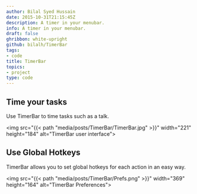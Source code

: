 ```yaml
---
author: Bilal Syed Hussain
date: 2015-10-31T21:15:45Z
description: A timer in your menubar.
info: A timer in your menubar.
draft: false
ghribbon: white-upright
github: bilalh/TimerBar
tags:
- code
title: TimerBar
topics:
- project
type: code
---
```


## Time your tasks


Use TimerBar to time tasks such as a talk.



<img src="{{< path "media/posts/TimerBar/TimerBar.jpg" >}}" width="221" height="184" alt="TimerBar user interface">


## Use Global Hotkeys
TimerBar allows you to set global hotkeys for each action in an easy way.

<img src="{{< path "media/posts/TimerBar/Prefs.png" >}}" width="369" height="164" alt="TimerBar Preferences">
